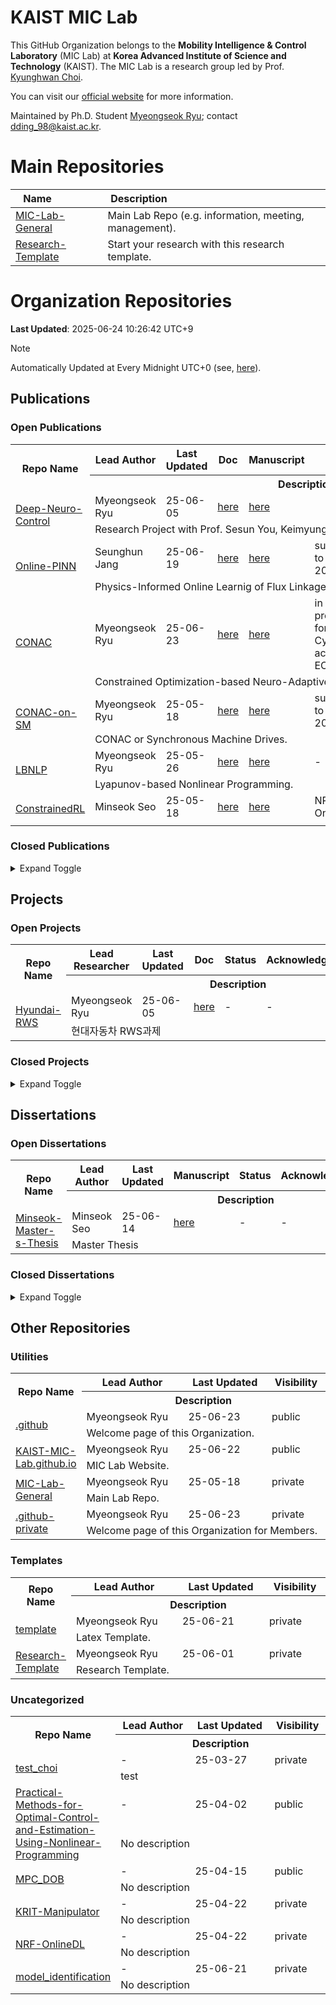 
# KAIST MIC Lab

This GitHub Organization belongs to the **Mobility Intelligence & Control Laboratory** (MIC Lab) at **Korea Advanced Institute of Science and Technology** (KAIST).
The MIC Lab is a research group led by Prof. [Kyunghwan Choi](https://github.com/orgs/KAIST-MIC-Lab/people/Kyunghwan-Choi).

You can visit our [official website](https://kaist-mic-lab.github.io) for more information.

Maintained by Ph.D. Student [Myeongseok Ryu](https://github.com/DDingR); contact [dding_98@kaist.ac.kr](mailto:dding_98@kaist.ac.kr).

# Main Repositories

|<div style="width:70px">Name</div>|<div style="width:100px">Description</div>|
|------|---|
|[MIC-Lab-General](https://github.com/KAIST-MIC-Lab/MIC-Lab-General)|Main Lab Repo (e.g. information, meeting, management).|
|[Research-Template](https://github.com/KAIST-MIC-Lab/Research-Template)|Start your research with this research template.|

# Organization Repositories 

**Last Updated**: 2025-06-24 10:26:42 UTC+9
> [!Note]
> Automatically Updated at Every Midnight UTC+0
> (see, [here](https://github.com/KAIST-MIC-Lab/.github-private/actions/workflows/auto_readme_gen.yml)).

## Publications

### Open Publications
<table>
<!--  -->   
    <tr>
        <th style="width:10%" rowspan="2">Repo Name</th>
        <th>Lead Author</th>
        <th>Last Updated</th>
        <th>Doc</th>
        <th>Manuscript</th>
        <th>Status</th>
        <th>Acknowledgment</th>
        <th>Visibility</th>
    </tr>
    <tr>
        <th colspan="7">Description</th>
    </tr>
<!--  -->
    <tr>
        <td rowspan="2"><a href="https://github.com/KAIST-MIC-Lab/Deep-Neuro-Control">Deep-Neuro-Control</a></td>
        <td>Myeongseok Ryu</td>
        <td>25-06-05</td>
        <td><a href="https://github.com/KAIST-MIC-Lab/Deep-Neuro-Control/blob/main//doc/main.pdf">here</a></td>
        <td><a href="https://github.com/KAIST-MIC-Lab/Deep-Neuro-Control/blob/main/manuscript.pdf">here</a></td>
        <td></td>
        <td>-</td>
        <td>private</td>
    </tr>
    <tr>
        <td colspan="7">Research Project with Prof. Sesun You, Keimyung University.</td>
    </tr>                           
<!--  -->
    <tr>
        <td rowspan="2"><a href="https://github.com/KAIST-MIC-Lab/Online-PINN">Online-PINN</a></td>
        <td>Seunghun Jang</td>
        <td>25-06-19</td>
        <td><a href="https://github.com/KAIST-MIC-Lab/Online-PINN/blob/main//doc/main.pdf">here</a></td>
        <td><a href="https://github.com/KAIST-MIC-Lab/Online-PINN/blob/main/manuscript.pdf">here</a></td>
        <td>submitted to IECON 2025</td>
        <td>NRF-OnlineDL</td>
        <td>private</td>
    </tr>
    <tr>
        <td colspan="7">Physics-Informed Online Learnig of Flux Linkage Model for SM.</td>
    </tr>                           
<!--  -->
    <tr>
        <td rowspan="2"><a href="https://github.com/KAIST-MIC-Lab/CONAC">CONAC</a></td>
        <td>Myeongseok Ryu</td>
        <td>25-06-23</td>
        <td><a href="https://github.com/KAIST-MIC-Lab/CONAC/blob/main/">here</a></td>
        <td><a href="https://github.com/KAIST-MIC-Lab/CONAC/blob/main/manuscript.pdf">here</a></td>
        <td>in preparation for Trans. Cyb., accepted ECC 2025</td>
        <td></td>
        <td>public</td>
    </tr>
    <tr>
        <td colspan="7">Constrained Optimization-based Neuro-Adaptive Control.</td>
    </tr>                           
<!--  -->
    <tr>
        <td rowspan="2"><a href="https://github.com/KAIST-MIC-Lab/CONAC-on-SM">CONAC-on-SM</a></td>
        <td>Myeongseok Ryu</td>
        <td>25-05-18</td>
        <td><a href="https://github.com/KAIST-MIC-Lab/CONAC-on-SM/blob/main/">here</a></td>
        <td><a href="https://github.com/KAIST-MIC-Lab/CONAC-on-SM/blob/main/manuscript.pdf">here</a></td>
        <td>submitted to IECON 2025</td>
        <td>GIST-IREF, NRF-OnlineRL</td>
        <td>private</td>
    </tr>
    <tr>
        <td colspan="7">CONAC or Synchronous Machine Drives.</td>
    </tr>                           
<!--  -->
    <tr>
        <td rowspan="2"><a href="https://github.com/KAIST-MIC-Lab/LBNLP">LBNLP</a></td>
        <td>Myeongseok Ryu</td>
        <td>25-05-26</td>
        <td><a href="https://github.com/KAIST-MIC-Lab/LBNLP/blob/main//doc/main.pdf">here</a></td>
        <td><a href="https://github.com/KAIST-MIC-Lab/LBNLP/blob/main/">here</a></td>
        <td>-</td>
        <td>-</td>
        <td>private</td>
    </tr>
    <tr>
        <td colspan="7">Lyapunov-based Nonlinear Programming.</td>
    </tr>                           
<!--  -->
    <tr>
        <td rowspan="2"><a href="https://github.com/KAIST-MIC-Lab/ConstrainedRL">ConstrainedRL</a></td>
        <td>Minseok Seo</td>
        <td>25-05-18</td>
        <td><a href="https://github.com/KAIST-MIC-Lab/ConstrainedRL/blob/main//doc/main.pdf">here</a></td>
        <td><a href="https://github.com/KAIST-MIC-Lab/ConstrainedRL/blob/main/">here</a></td>
        <td>NRF-OnlineDL</td>
        <td>-</td>
        <td>private</td>
    </tr>
    <tr>
        <td colspan="7"></td>
    </tr>                           
</table>

### Closed Publications
<details>
<summary>Expand Toggle</summary>
<div markdown="1">

<table>
<!--  -->   
    <tr>
        <th style="width:10%" rowspan="2">Repo Name</th>
        <th>Lead Author</th>
        <th>Last Updated</th>
        <th>Doc</th>
        <th>Manuscript</th>
        <th>Status</th>
        <th>Acknowledgment</th>
        <th>Visibility</th>
    </tr>
    <tr>
        <th colspan="7">Description</th>
    </tr>
<!--  -->
    <tr>
        <td rowspan="2"><a href="https://github.com/KAIST-MIC-Lab/ESO-FLE">ESO-FLE</a></td>
        <td>Seunghun Jang</td>
        <td>25-05-18</td>
        <td><a href="https://github.com/KAIST-MIC-Lab/ESO-FLE/blob/main/">here</a></td>
        <td><a href="https://github.com/KAIST-MIC-Lab/ESO-FLE/blob/main/manuscript.pdf">here</a></td>
        <td>published ISIE 2024</td>
        <td>ETRI-PBV</td>
        <td>public</td>
    </tr>
    <tr>
        <td colspan="7">Extended State Observer-based Flux Linkage Estimator</td>
    </tr>                           
<!--  -->
    <tr>
        <td rowspan="2"><a href="https://github.com/KAIST-MIC-Lab/Integration-Error-Estimation-Based-FLE">Integration-Error-Estimation-Based-FLE</a></td>
        <td>Seunghun Jang</td>
        <td>25-05-18</td>
        <td><a href="https://github.com/KAIST-MIC-Lab/Integration-Error-Estimation-Based-FLE/blob/main/">here</a></td>
        <td><a href="https://github.com/KAIST-MIC-Lab/Integration-Error-Estimation-Based-FLE/blob/main/manuscript.pdf">here</a></td>
        <td>accepted to CDC 2023</td>
        <td>ETRI-PBV</td>
        <td>public</td>
    </tr>
    <tr>
        <td colspan="7">Integration Error Estimation-based FLE.</td>
    </tr>                           
<!--  -->
    <tr>
        <td rowspan="2"><a href="https://github.com/KAIST-MIC-Lab/CNN-based-Adaptive-Control">CNN-based-Adaptive-Control</a></td>
        <td>Myeongseok Ryu</td>
        <td>25-05-31</td>
        <td><a href="https://github.com/KAIST-MIC-Lab/CNN-based-Adaptive-Control/blob/main/">here</a></td>
        <td><a href="https://github.com/KAIST-MIC-Lab/CNN-based-Adaptive-Control/blob/main/L4DC25%201st%20sub.pdf">here</a></td>
        <td>declined by L4DC 2025</td>
        <td>-</td>
        <td>public</td>
    </tr>
    <tr>
        <td colspan="7">Neuro-adaptive control with CNN</td>
    </tr>                           
</table>
</div>
</details>

## Projects

### Open Projects
<table>
<!--  -->   
    <tr>
        <th style="width:10%" rowspan="2">Repo Name</th>
        <th>Lead Researcher</th>
        <th>Last Updated</th>
        <th>Doc</th>
        <th>Status</th>
        <th>Acknowledgment</th>
        <th>Visibility</th>
    </tr>
    <tr>
        <th colspan="6">Description</th>
    </tr>
<!--  -->
    <tr>
        <td rowspan="2"><a href="https://github.com/KAIST-MIC-Lab/Hyundai-RWS">Hyundai-RWS</a></td>
        <td>Myeongseok Ryu</td>
        <td>25-06-05</td>
        <td><a href="https://github.com/KAIST-MIC-Lab/Hyundai-RWS/blob/main/./doc/main.pdf">here</a></td>
        <td>-</td>
        <td>-</td>
        <td>private</td>
    </tr>
    <tr>
        <td colspan="6">현대자동차 RWS과제</td>
    </tr>                           
</table>

### Closed Projects
<details>
<summary>Expand Toggle</summary>
<div markdown="1">

<table>
<!--  -->   
    <tr>
        <th style="width:10%" rowspan="2">Repo Name</th>
        <th>Lead Researcher</th>
        <th>Last Updated</th>
        <th>Doc</th>
        <th>Status</th>
        <th>Acknowledgment</th>
        <th>Visibility</th>
    </tr>
    <tr>
        <th colspan="6">Description</th>
    </tr>
</table>
</div>
</details>

## Dissertations

### Open Dissertations
<table>
<!--  -->   
    <tr>
        <th style="width:10%" rowspan="2">Repo Name</th>
        <th>Lead Author</th>
        <th>Last Updated</th>
        <th>Manuscript</th>
        <th>Status</th>
        <th>Acknowledgment</th>
        <th>Visibility</th>
    </tr>
    <tr>
        <th colspan="6">Description</th>
    </tr>
<!--  -->
    <tr>
        <td rowspan="2"><a href="https://github.com/KAIST-MIC-Lab/Minseok-Master-s-Thesis">Minseok-Master-s-Thesis</a></td>
        <td>Minseok Seo</td>
        <td>25-06-14</td>
        <td><a href="https://github.com/KAIST-MIC-Lab/Minseok-Master-s-Thesis/blob/main/Masters-Thesis/Dissertation.pdf">here</a></td>
        <td>-</td>
        <td>-</td>
        <td>public</td>
    </tr>
    <tr>
        <td colspan="6">Master Thesis</td>
    </tr>                           
</table>

### Closed Dissertations
<details>
<summary>Expand Toggle</summary>
<div markdown="1">

<table>
<!--  -->   
    <tr>
        <th style="width:10%" rowspan="2">Repo Name</th>
        <th>Lead Author</th>
        <th>Last Updated</th>
        <th>Manuscript</th>
        <th>Status</th>
        <th>Acknowledgment</th>
        <th>Visibility</th>
    </tr>
    <tr>
        <th colspan="6">Description</th>
    </tr>
<!--  -->
    <tr>
        <td rowspan="2"><a href="https://github.com/KAIST-MIC-Lab/Seunghun-Master-s-Thesis">Seunghun-Master-s-Thesis</a></td>
        <td>Seunghun Jang</td>
        <td>25-05-18</td>
        <td><a href="https://github.com/KAIST-MIC-Lab/Seunghun-Master-s-Thesis/blob/main/Dissertation.pdf">here</a></td>
        <td>-</td>
        <td>-</td>
        <td>public</td>
    </tr>
    <tr>
        <td colspan="6">Master Thesis</td>
    </tr>                           
<!--  -->
    <tr>
        <td rowspan="2"><a href="https://github.com/KAIST-MIC-Lab/Myeongseok-Master-s-Thesis">Myeongseok-Master-s-Thesis</a></td>
        <td>Myeongseok Ryu</td>
        <td>25-05-18</td>
        <td><a href="https://github.com/KAIST-MIC-Lab/Myeongseok-Master-s-Thesis/blob/main/Dissertation.pdf">here</a></td>
        <td>-</td>
        <td>-</td>
        <td>public</td>
    </tr>
    <tr>
        <td colspan="6">Master Thesis</td>
    </tr>                           
</table>
</div>
</details>

## Other Repositories

### Utilities
<table>
<!--  -->   
    <tr>
        <th style="width:10%" rowspan="2">Repo Name</th>
        <th>Lead Author</th>
        <th>Last Updated</th>
        <th>Visibility</th>
    </tr>
    <tr>
        <th colspan="3">Description</th>
    </tr>
<!--  -->
    <tr>
        <td rowspan="2"><a href="https://github.com/KAIST-MIC-Lab/.github">.github</a></td>
        <td>Myeongseok Ryu</td>
        <td>25-06-23</td>
        <td>public</td>
    </tr>
    <tr>
        <td colspan="3">Welcome page of this Organization.</td>
    </tr>                           
<!--  -->
    <tr>
        <td rowspan="2"><a href="https://github.com/KAIST-MIC-Lab/KAIST-MIC-Lab.github.io">KAIST-MIC-Lab.github.io</a></td>
        <td>Myeongseok Ryu</td>
        <td>25-06-22</td>
        <td>public</td>
    </tr>
    <tr>
        <td colspan="3">MIC Lab Website.</td>
    </tr>                           
<!--  -->
    <tr>
        <td rowspan="2"><a href="https://github.com/KAIST-MIC-Lab/MIC-Lab-General">MIC-Lab-General</a></td>
        <td>Myeongseok Ryu</td>
        <td>25-05-18</td>
        <td>private</td>
    </tr>
    <tr>
        <td colspan="3">Main Lab Repo.</td>
    </tr>                           
<!--  -->
    <tr>
        <td rowspan="2"><a href="https://github.com/KAIST-MIC-Lab/.github-private">.github-private</a></td>
        <td>Myeongseok Ryu</td>
        <td>25-06-23</td>
        <td>private</td>
    </tr>
    <tr>
        <td colspan="3">Welcome page of this Organization  for Members.</td>
    </tr>                           
</table>

### Templates
<table>
<!--  -->   
    <tr>
        <th style="width:10%" rowspan="2">Repo Name</th>
        <th>Lead Author</th>
        <th>Last Updated</th>
        <th>Visibility</th>
    </tr>
    <tr>
        <th colspan="3">Description</th>
    </tr>
<!--  -->
    <tr>
        <td rowspan="2"><a href="https://github.com/KAIST-MIC-Lab/template">template</a></td>
        <td>Myeongseok Ryu</td>
        <td>25-06-21</td>
        <td>private</td>
    </tr>
    <tr>
        <td colspan="3">Latex Template.</td>
    </tr>                           
<!--  -->
    <tr>
        <td rowspan="2"><a href="https://github.com/KAIST-MIC-Lab/Research-Template">Research-Template</a></td>
        <td>Myeongseok Ryu</td>
        <td>25-06-01</td>
        <td>private</td>
    </tr>
    <tr>
        <td colspan="3">Research Template.</td>
    </tr>                           
</table>

### Uncategorized

<table>
<!--  -->   
    <tr>
        <th style="width:10%" rowspan="2">Repo Name</th>
        <th>Lead Author</th>
        <th>Last Updated</th>
        <th>Visibility</th>
    </tr>
    <tr>
        <th colspan="3">Description</th>
    </tr>
<!--  -->
    <tr>
        <td rowspan="2"><a href="https://github.com/KAIST-MIC-Lab/test_choi">test_choi</a></td>
        <td>-</td>
        <td>25-03-27</td>
        <td>private</td>
    </tr>
    <tr>
        <td colspan="3">test</td>
    </tr>                           
<!--  -->
    <tr>
        <td rowspan="2"><a href="https://github.com/KAIST-MIC-Lab/Practical-Methods-for-Optimal-Control-and-Estimation-Using-Nonlinear-Programming">Practical-Methods-for-Optimal-Control-and-Estimation-Using-Nonlinear-Programming</a></td>
        <td>-</td>
        <td>25-04-02</td>
        <td>public</td>
    </tr>
    <tr>
        <td colspan="3">No description</td>
    </tr>                           
<!--  -->
    <tr>
        <td rowspan="2"><a href="https://github.com/KAIST-MIC-Lab/MPC_DOB">MPC_DOB</a></td>
        <td>-</td>
        <td>25-04-15</td>
        <td>public</td>
    </tr>
    <tr>
        <td colspan="3">No description</td>
    </tr>                           
<!--  -->
    <tr>
        <td rowspan="2"><a href="https://github.com/KAIST-MIC-Lab/KRIT-Manipulator">KRIT-Manipulator</a></td>
        <td>-</td>
        <td>25-04-22</td>
        <td>private</td>
    </tr>
    <tr>
        <td colspan="3">No description</td>
    </tr>                           
<!--  -->
    <tr>
        <td rowspan="2"><a href="https://github.com/KAIST-MIC-Lab/NRF-OnlineDL">NRF-OnlineDL</a></td>
        <td>-</td>
        <td>25-04-22</td>
        <td>private</td>
    </tr>
    <tr>
        <td colspan="3">No description</td>
    </tr>                           
<!--  -->
    <tr>
        <td rowspan="2"><a href="https://github.com/KAIST-MIC-Lab/model_identification">model_identification</a></td>
        <td>-</td>
        <td>25-06-21</td>
        <td>private</td>
    </tr>
    <tr>
        <td colspan="3">No description</td>
    </tr>                           
</table>

